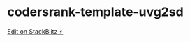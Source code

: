 # codersrank-template-uvg2sd

[Edit on StackBlitz ⚡️](https://stackblitz.com/edit/codersrank-template-uvg2sd)